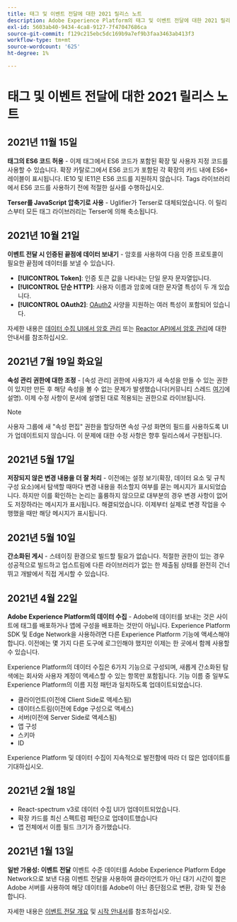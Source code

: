 ```yaml
---
title: 태그 및 이벤트 전달에 대한 2021 릴리스 노트
description: Adobe Experience Platform의 태그 및 이벤트 전달에 대한 2021 릴리스 정보입니다.
exl-id: 5603ab40-9434-4ca8-9127-7f47047686ca
source-git-commit: f129c215ebc5dc169b9a7ef9b3faa3463ab413f3
workflow-type: tm+mt
source-wordcount: '625'
ht-degree: 1%

---
```


# 태그 및 이벤트 전달에 대한 2021 릴리스 노트

## 2021년 11월 15일

**태그의 ES6 코드 허용** - 이제 태그에서 ES6 코드가 포함된 확장 및 사용자 지정 코드를 사용할 수 있습니다. 확장 카탈로그에서 ES6 코드가 포함된 각 확장의 카드 내에 ES6+ 레이블이 표시됩니다. IE10 및 IE11은 ES6 코드를 지원하지 않습니다. Tags 라이브러리에서 ES6 코드를 사용하기 전에 적절한 실사를 수행하십시오.

**Terser를 JavaScript 압축기로 사용** - Uglifier가 Terser로 대체되었습니다. 이 릴리스부터 모든 태그 라이브러리는 Terser에 의해 축소됩니다.

## 2021년 10월 21일

**이벤트 전달 시 인증된 끝점에 데이터 보내기** - 암호를 사용하여 다음 인증 프로토콜이 필요한 끝점에 데이터를 보낼 수 있습니다.

* **[!UICONTROL Token]**: 인증 토큰 값을 나타내는 단일 문자 문자열입니다.
* **[!UICONTROL 단순 HTTP]**: 사용자 이름과 암호에 대한 문자열 특성이 두 개 있습니다.
* **[!UICONTROL OAuth2]**: [OAuth2](https://datatracker.ietf.org/doc/html/rfc6749) 사양을 지원하는 여러 특성이 포함되어 있습니다.

자세한 내용은 [데이터 수집 UI에서 암호 관리](../ui/event-forwarding/secrets.md) 또는 [Reactor API에서 암호 관리](../api/guides/secrets.md)에 대한 안내서를 참조하십시오.

## 2021년 7월 19일 화요일

**속성 관리 권한에 대한 조정** - [속성 관리] 권한에 사용자가 새 속성을 만들 수 있는 권한이 있지만 만든 후 해당 속성을 볼 수 없는 문제가 발생했습니다(커뮤니티 스레드 [여기](https://experienceleaguecommunities.adobe.com/t5/adobe-experience-platform-launch/technical-advisory-adjustments-to-the-manage-properties/ba-p/399176?profile.language=ko)에 설명). 이제 수정 사항이 문서에 설명된 대로 적용되는 권한으로 라이브됩니다.

>[!NOTE]
>
>사용자 그룹에 새 &quot;속성 편집&quot; 권한을 할당하면 속성 구성 화면의 필드를 사용하도록 UI가 업데이트되지 않습니다. 이 문제에 대한 수정 사항은 향후 릴리스에서 구현됩니다.

## 2021년 5월 17일

**저장되지 않은 변경 내용을 더 잘 처리** - 이전에는 설정 보기(확장, 데이터 요소 및 규칙 구성 요소)에서 탐색할 때마다 변경 내용을 취소할지 여부를 묻는 메시지가 표시되었습니다. 하지만 이를 확인하는 논리는 훌륭하지 않으므로 대부분의 경우 변경 사항이 없어도 저장하라는 메시지가 표시됩니다.  해결되었습니다.  이제부터 실제로 변경 작업을 수행했을 때만 해당 메시지가 표시됩니다.

## 2021년 5월 10일

**간소화된 게시** - 스테이징 환경으로 빌드할 필요가 없습니다.  적절한 권한이 있는 경우 성공적으로 빌드하고 업스트림에 다른 라이브러리가 없는 한 제출됨 상태를 완전히 건너뛰고 개발에서 직접 게시할 수 있습니다.

## 2021년 4월 22일

**Adobe Experience Platform의 데이터 수집** - Adobe에 데이터를 보내는 것은 사이트에 태그를 배포하거나 앱에 구성을 배포하는 것만이 아닙니다.  Experience Platform SDK 및 Edge Network을 사용하려면 다른 Experience Platform 기능에 액세스해야 합니다.  이전에는 몇 가지 다른 도구에 로그인해야 했지만 이제는 한 곳에서 함께 사용할 수 있습니다.

Experience Platform의 데이터 수집은 6가지 기능으로 구성되며, 새롭게 간소화된 탐색에는 회사와 사용자 계정이 액세스할 수 있는 항목만 포함됩니다.  기능 이름 중 일부도 Experience Platform의 이름 지정 패턴과 일치하도록 업데이트되었습니다.

* 클라이언트(이전에 Client Side로 액세스됨)
* 데이터스트림(이전에 Edge 구성으로 액세스)
* 서버(이전에 Server Side로 액세스됨)
* 앱 구성
* 스키마
* ID

Experience Platform 및 데이터 수집이 지속적으로 발전함에 따라 더 많은 업데이트를 기대하십시오.

## 2021년 2월 18일

* React-spectrum v3로 데이터 수집 UI가 업데이트되었습니다.
* 확장 카드를 최신 스펙트럼 패턴으로 업데이트했습니다
* 앱 전체에서 이름 필드 크기가 증가했습니다.

## 2021년 1월 13일

**일반 가용성: 이벤트 전달** 이벤트 수준 데이터를 Adobe Experience Platform Edge Network으로 보낸 다음 이벤트 전달을 사용하여 클라이언트가 아닌 대기 시간이 짧은 Adobe 서버를 사용하여 해당 데이터를 Adobe이 아닌 종단점으로 변환, 강화 및 전송합니다.

자세한 내용은 [이벤트 전달 개요](../ui/event-forwarding/overview.md) 및 [시작 안내서](../ui/event-forwarding/getting-started.md)를 참조하십시오.
